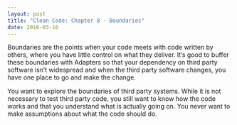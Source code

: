 ```yaml
---
layout: post
title: "Clean Code: Chapter 8 - Boundaries"
date: 2016-03-16
---
```


Boundaries are the points when your code meets with code written by others, where you have little control on what they deliver. It’s good to buffer these boundaries with Adapters so that your dependency on third party software isn’t widespread and when the third party software changes, you have one place to go and make the change.

You want to explore the boundaries of third party systems. While it is not necessary to test third party code, you still want to know how the code works and that you understand what is actually going on. You never want to make assumptions about what the code should do. 

